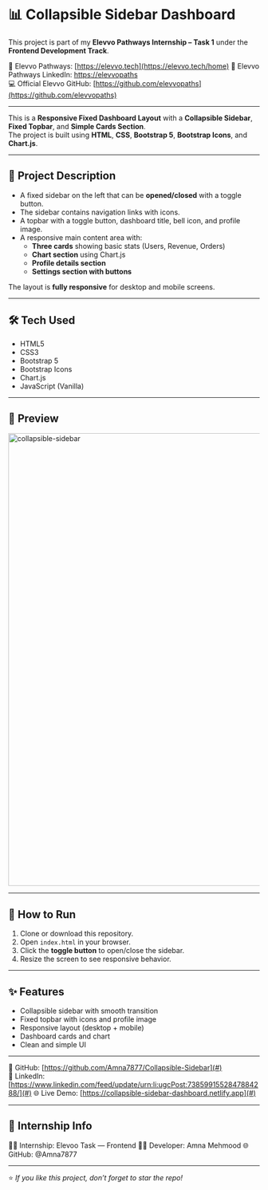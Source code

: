 # 📊 Collapsible Sidebar Dashboard
This project is part of my **Elevvo Pathways Internship – Task 1** under the **Frontend Development Track**.

🔗 Elevvo Pathways: [https://elevvo.tech](https://elevvo.tech/home)
🔗 Elevvo Pathways LinkedIn: [https://elevvopaths](https://www.linkedin.com/company/elevvopaths/)  
💻 Official Elevvo GitHub: [https://github.com/elevvopaths](https://github.com/elevvopaths)


---

This is a **Responsive Fixed Dashboard Layout** with a **Collapsible Sidebar**, **Fixed Topbar**, and **Simple Cards Section**.  
The project is built using **HTML**, **CSS**, **Bootstrap 5**, **Bootstrap Icons**, and **Chart.js**.

---

## 🧾 Project Description

- A fixed sidebar on the left that can be **opened/closed** with a toggle button.
- The sidebar contains navigation links with icons.
- A topbar with a toggle button, dashboard title, bell icon, and profile image.
- A responsive main content area with:
  - **Three cards** showing basic stats (Users, Revenue, Orders)
  - **Chart section** using Chart.js
  - **Profile details section**
  - **Settings section with buttons**

The layout is **fully responsive** for desktop and mobile screens.

---

## 🛠️ Tech Used

- HTML5  
- CSS3  
- Bootstrap 5  
- Bootstrap Icons  
- Chart.js  
- JavaScript (Vanilla)

---

## 📸 Preview

<img width="1920" height="908" alt="collapsible-sidebar" src="https://github.com/user-attachments/assets/2fd78b99-5176-44db-a65a-567fd13cf325" />

---

## 🚀 How to Run

1. Clone or download this repository.
2. Open `index.html` in your browser.
3. Click the **toggle button** to open/close the sidebar.
4. Resize the screen to see responsive behavior.

---

## ✨ Features

- Collapsible sidebar with smooth transition  
- Fixed topbar with icons and profile image  
- Responsive layout (desktop + mobile)  
- Dashboard cards and chart  
- Clean and simple UI

---

📌 GitHub: [https://github.com/Amna7877/Collapsible-Sidebar](#)  
📌 LinkedIn:[https://www.linkedin.com/feed/update/urn:li:ugcPost:7385991552847884288/](#)
🌐 Live Demo: [https://collapsible-sidebar-dashboard.netlify.app](#)

---

## 📢 Internship Info

👩‍💻 Internship: Elevoo Task — Frontend
🧑‍🎓 Developer: Amna Mehmood
🌐 GitHub: @Amna7877

---
⭐ *If you like this project, don’t forget to star the repo!*


